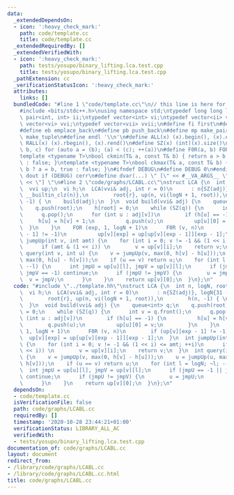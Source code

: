 ```yaml
---
data:
  _extendedDependsOn:
  - icon: ':heavy_check_mark:'
    path: code/template.cc
    title: code/template.cc
  _extendedRequiredBy: []
  _extendedVerifiedWith:
  - icon: ':heavy_check_mark:'
    path: tests/yosupo/binary_lifting.lca.test.cpp
    title: tests/yosupo/binary_lifting.lca.test.cpp
  _pathExtension: cc
  _verificationStatusIcon: ':heavy_check_mark:'
  attributes:
    links: []
  bundledCode: "#line 1 \"code/template.cc\"\n// this line is here for a reason\n\
    #include <bits/stdc++.h>\nusing namespace std;\ntypedef long long ll;\ntypedef\
    \ pair<int, int> ii;\ntypedef vector<int> vi;\ntypedef vector<ii> vii;\ntypedef\
    \ vector<vi> vvi;\ntypedef vector<vii> vvii;\n#define fi first\n#define se second\n\
    #define eb emplace_back\n#define pb push_back\n#define mp make_pair\n#define mt\
    \ make_tuple\n#define endl '\\n'\n#define ALL(x) (x).begin(), (x).end()\n#define\
    \ RALL(x) (x).rbegin(), (x).rend()\n#define SZ(x) (int)(x).size()\n#define FOR(a,\
    \ b, c) for (auto a = (b); (a) < (c); ++(a))\n#define F0R(a, b) FOR (a, 0, (b))\n\
    template <typename T>\nbool ckmin(T& a, const T& b) { return a > b ? a = b, true\
    \ : false; }\ntemplate <typename T>\nbool ckmax(T& a, const T& b) { return a <\
    \ b ? a = b, true : false; }\n#ifndef DEBUG\n#define DEBUG 0\n#endif\n#define\
    \ dout if (DEBUG) cerr\n#define dvar(...) \" [\" << #__VA_ARGS__ \": \" << (__VA_ARGS__)\
    \ << \"] \"\n#line 2 \"code/graphs/LCABL.cc\"\nstruct LCA {\n  int n, logN, root;\n\
    \  vvi up;\n  vi h;\n  LCA(vvi& adj, int r = 0)\n      : n{SZ(adj)}, logN{31 -\
    \ __builtin_clz(n)},\n        root{r}, up(n, vi(logN + 1, root)),\n        h(n,\
    \ -1) { \n    build(adj);\n  }\n  void build(vvi& adj) {\n    queue<int> q;\n\
    \    q.push(root);\n    h[root] = 0;\n    while (SZ(q)) {\n      int v = q.front();\n\
    \      q.pop();\n      for (int u : adj[v])\n        if (h[u] == -1) {\n     \
    \     h[u] = h[v] + 1;\n          q.push(u);\n          up[u][0] = v;\n      \
    \  }\n    }\n    FOR (exp, 1, logN + 1)\n      F0R (v, n)\n        if (up[v][exp\
    \ - 1] != -1)\n          up[v][exp] = up[up[v][exp - 1]][exp - 1];\n  }\n  int\
    \ jumpUp(int v, int amt) {\n    for (int i = 0; v != -1 && (1 << i) <= amt; ++i)\n\
    \      if (amt & (1 << i)) \n        v = up[v][i];\n    return v;\n  }\n  int\
    \ query(int v, int u) {\n    v = jumpUp(v, max(0, h[v] - h[u]));\n    u = jumpUp(u,\
    \ max(0, h[u] - h[v]));\n    if (u == v) return u;\n    for (int l = logN; ~l;\
    \ --l) {\n      int jmpU = up[u][l], jmpV = up[v][l];\n      if (jmpU == -1 ||\
    \ jmpV == -1) continue;\n      if (jmpU != jmpV) {\n        u = jmpU;\n      \
    \  v = jmpV;\n      }\n    }\n    return up[v][0];\n  }\n};\n"
  code: "#include \"../template.hh\"\nstruct LCA {\n  int n, logN, root;\n  vvi up;\n\
    \  vi h;\n  LCA(vvi& adj, int r = 0)\n      : n{SZ(adj)}, logN{31 - __builtin_clz(n)},\n\
    \        root{r}, up(n, vi(logN + 1, root)),\n        h(n, -1) { \n    build(adj);\n\
    \  }\n  void build(vvi& adj) {\n    queue<int> q;\n    q.push(root);\n    h[root]\
    \ = 0;\n    while (SZ(q)) {\n      int v = q.front();\n      q.pop();\n      for\
    \ (int u : adj[v])\n        if (h[u] == -1) {\n          h[u] = h[v] + 1;\n  \
    \        q.push(u);\n          up[u][0] = v;\n        }\n    }\n    FOR (exp,\
    \ 1, logN + 1)\n      F0R (v, n)\n        if (up[v][exp - 1] != -1)\n        \
    \  up[v][exp] = up[up[v][exp - 1]][exp - 1];\n  }\n  int jumpUp(int v, int amt)\
    \ {\n    for (int i = 0; v != -1 && (1 << i) <= amt; ++i)\n      if (amt & (1\
    \ << i)) \n        v = up[v][i];\n    return v;\n  }\n  int query(int v, int u)\
    \ {\n    v = jumpUp(v, max(0, h[v] - h[u]));\n    u = jumpUp(u, max(0, h[u] -\
    \ h[v]));\n    if (u == v) return u;\n    for (int l = logN; ~l; --l) {\n    \
    \  int jmpU = up[u][l], jmpV = up[v][l];\n      if (jmpU == -1 || jmpV == -1)\
    \ continue;\n      if (jmpU != jmpV) {\n        u = jmpU;\n        v = jmpV;\n\
    \      }\n    }\n    return up[v][0];\n  }\n};\n"
  dependsOn:
  - code/template.cc
  isVerificationFile: false
  path: code/graphs/LCABL.cc
  requiredBy: []
  timestamp: '2020-10-28 23:44:21+01:00'
  verificationStatus: LIBRARY_ALL_AC
  verifiedWith:
  - tests/yosupo/binary_lifting.lca.test.cpp
documentation_of: code/graphs/LCABL.cc
layout: document
redirect_from:
- /library/code/graphs/LCABL.cc
- /library/code/graphs/LCABL.cc.html
title: code/graphs/LCABL.cc
---
```


